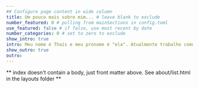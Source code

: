 ```yaml
---
## Configure page content in wide column
title: Um pouco mais sobre mim... # leave blank to exclude
number_featured: 0 # pulling from mainSections in config.toml
use_featured: false # if false, use most recent by date
number_categories: 0 # set to zero to exclude
show_intro: true
intro: Meu nome é Thaís e meu pronome é "ela". Atualmente trabalho como analista de dados. Tenho experiência com análise de dados públicos e o estudo de políticas públicas, adquiridos por meio do meu estágio na Secretataria de Desenvolvimento Social de São Paulo em avaliação e monitoramento de políticas sociais, mestrado em Ciência Política e no meu trabalho como assistente de pesquisa no Instituto de Estudos Avançados da USP. Mais recentemente tenho trabalhado com análise de dados no setor privado, com construção de indicadores que atendam o negócio, visualização de dados, sejam dashboards construídos com Tableau, Power Bi e Looker Studio, mas também apresentações gerenciais, análises estatísticas, cálculos amostrais entre outras atividades relacionadas com análise de dados. Também trabalhei automatizando processos manuais de análises de dados, seja com as ferramentas citadas ou usando linguagem de programação R. Atualmente estou me dedicando ao aprofundamento do estudo de estatística para análise causal. Entre em contato caso tenha interesse no meu trabalho :)
show_outro: true
outro:
---
```


** index doesn't contain a body, just front matter above.
See about/list.html in the layouts folder ** 